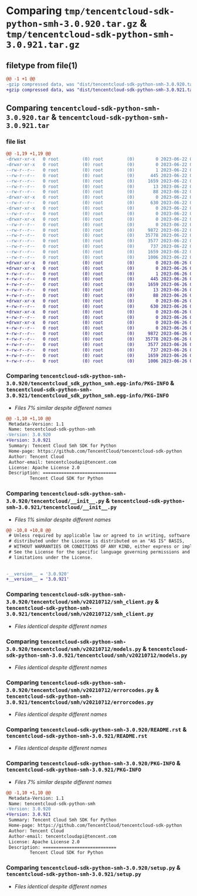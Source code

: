 # Comparing `tmp/tencentcloud-sdk-python-smh-3.0.920.tar.gz` & `tmp/tencentcloud-sdk-python-smh-3.0.921.tar.gz`

## filetype from file(1)

```diff
@@ -1 +1 @@
-gzip compressed data, was "dist/tencentcloud-sdk-python-smh-3.0.920.tar", last modified: Thu Jun 22 00:33:15 2023, max compression
+gzip compressed data, was "dist/tencentcloud-sdk-python-smh-3.0.921.tar", last modified: Mon Jun 26 00:31:16 2023, max compression
```

## Comparing `tencentcloud-sdk-python-smh-3.0.920.tar` & `tencentcloud-sdk-python-smh-3.0.921.tar`

### file list

```diff
@@ -1,19 +1,19 @@
-drwxr-xr-x   0 root         (0) root         (0)        0 2023-06-22 00:33:15.000000 tencentcloud-sdk-python-smh-3.0.920/
-drwxr-xr-x   0 root         (0) root         (0)        0 2023-06-22 00:33:15.000000 tencentcloud-sdk-python-smh-3.0.920/tencentcloud_sdk_python_smh.egg-info/
--rw-r--r--   0 root         (0) root         (0)        1 2023-06-22 00:33:15.000000 tencentcloud-sdk-python-smh-3.0.920/tencentcloud_sdk_python_smh.egg-info/dependency_links.txt
--rw-r--r--   0 root         (0) root         (0)      445 2023-06-22 00:33:15.000000 tencentcloud-sdk-python-smh-3.0.920/tencentcloud_sdk_python_smh.egg-info/SOURCES.txt
--rw-r--r--   0 root         (0) root         (0)     1659 2023-06-22 00:33:15.000000 tencentcloud-sdk-python-smh-3.0.920/tencentcloud_sdk_python_smh.egg-info/PKG-INFO
--rw-r--r--   0 root         (0) root         (0)       13 2023-06-22 00:33:15.000000 tencentcloud-sdk-python-smh-3.0.920/tencentcloud_sdk_python_smh.egg-info/top_level.txt
--rw-r--r--   0 root         (0) root         (0)       88 2023-06-22 00:33:15.000000 tencentcloud-sdk-python-smh-3.0.920/setup.cfg
-drwxr-xr-x   0 root         (0) root         (0)        0 2023-06-22 00:33:15.000000 tencentcloud-sdk-python-smh-3.0.920/tencentcloud/
--rw-r--r--   0 root         (0) root         (0)      630 2023-06-22 00:33:15.000000 tencentcloud-sdk-python-smh-3.0.920/tencentcloud/__init__.py
-drwxr-xr-x   0 root         (0) root         (0)        0 2023-06-22 00:33:15.000000 tencentcloud-sdk-python-smh-3.0.920/tencentcloud/smh/
--rw-r--r--   0 root         (0) root         (0)        0 2023-06-22 00:33:15.000000 tencentcloud-sdk-python-smh-3.0.920/tencentcloud/smh/__init__.py
-drwxr-xr-x   0 root         (0) root         (0)        0 2023-06-22 00:33:15.000000 tencentcloud-sdk-python-smh-3.0.920/tencentcloud/smh/v20210712/
--rw-r--r--   0 root         (0) root         (0)        0 2023-06-22 00:33:15.000000 tencentcloud-sdk-python-smh-3.0.920/tencentcloud/smh/v20210712/__init__.py
--rw-r--r--   0 root         (0) root         (0)     9872 2023-06-22 00:33:15.000000 tencentcloud-sdk-python-smh-3.0.920/tencentcloud/smh/v20210712/smh_client.py
--rw-r--r--   0 root         (0) root         (0)    35778 2023-06-22 00:33:15.000000 tencentcloud-sdk-python-smh-3.0.920/tencentcloud/smh/v20210712/models.py
--rw-r--r--   0 root         (0) root         (0)     3577 2023-06-22 00:33:15.000000 tencentcloud-sdk-python-smh-3.0.920/tencentcloud/smh/v20210712/errorcodes.py
--rw-r--r--   0 root         (0) root         (0)      737 2023-06-22 00:33:15.000000 tencentcloud-sdk-python-smh-3.0.920/README.rst
--rw-r--r--   0 root         (0) root         (0)     1659 2023-06-22 00:33:15.000000 tencentcloud-sdk-python-smh-3.0.920/PKG-INFO
--rw-r--r--   0 root         (0) root         (0)     1006 2023-06-22 00:33:15.000000 tencentcloud-sdk-python-smh-3.0.920/setup.py
+drwxr-xr-x   0 root         (0) root         (0)        0 2023-06-26 00:31:16.000000 tencentcloud-sdk-python-smh-3.0.921/
+drwxr-xr-x   0 root         (0) root         (0)        0 2023-06-26 00:31:16.000000 tencentcloud-sdk-python-smh-3.0.921/tencentcloud_sdk_python_smh.egg-info/
+-rw-r--r--   0 root         (0) root         (0)        1 2023-06-26 00:31:16.000000 tencentcloud-sdk-python-smh-3.0.921/tencentcloud_sdk_python_smh.egg-info/dependency_links.txt
+-rw-r--r--   0 root         (0) root         (0)      445 2023-06-26 00:31:16.000000 tencentcloud-sdk-python-smh-3.0.921/tencentcloud_sdk_python_smh.egg-info/SOURCES.txt
+-rw-r--r--   0 root         (0) root         (0)     1659 2023-06-26 00:31:16.000000 tencentcloud-sdk-python-smh-3.0.921/tencentcloud_sdk_python_smh.egg-info/PKG-INFO
+-rw-r--r--   0 root         (0) root         (0)       13 2023-06-26 00:31:16.000000 tencentcloud-sdk-python-smh-3.0.921/tencentcloud_sdk_python_smh.egg-info/top_level.txt
+-rw-r--r--   0 root         (0) root         (0)       88 2023-06-26 00:31:16.000000 tencentcloud-sdk-python-smh-3.0.921/setup.cfg
+drwxr-xr-x   0 root         (0) root         (0)        0 2023-06-26 00:31:16.000000 tencentcloud-sdk-python-smh-3.0.921/tencentcloud/
+-rw-r--r--   0 root         (0) root         (0)      630 2023-06-26 00:31:16.000000 tencentcloud-sdk-python-smh-3.0.921/tencentcloud/__init__.py
+drwxr-xr-x   0 root         (0) root         (0)        0 2023-06-26 00:31:16.000000 tencentcloud-sdk-python-smh-3.0.921/tencentcloud/smh/
+-rw-r--r--   0 root         (0) root         (0)        0 2023-06-26 00:31:16.000000 tencentcloud-sdk-python-smh-3.0.921/tencentcloud/smh/__init__.py
+drwxr-xr-x   0 root         (0) root         (0)        0 2023-06-26 00:31:16.000000 tencentcloud-sdk-python-smh-3.0.921/tencentcloud/smh/v20210712/
+-rw-r--r--   0 root         (0) root         (0)        0 2023-06-26 00:31:16.000000 tencentcloud-sdk-python-smh-3.0.921/tencentcloud/smh/v20210712/__init__.py
+-rw-r--r--   0 root         (0) root         (0)     9872 2023-06-26 00:31:16.000000 tencentcloud-sdk-python-smh-3.0.921/tencentcloud/smh/v20210712/smh_client.py
+-rw-r--r--   0 root         (0) root         (0)    35778 2023-06-26 00:31:16.000000 tencentcloud-sdk-python-smh-3.0.921/tencentcloud/smh/v20210712/models.py
+-rw-r--r--   0 root         (0) root         (0)     3577 2023-06-26 00:31:16.000000 tencentcloud-sdk-python-smh-3.0.921/tencentcloud/smh/v20210712/errorcodes.py
+-rw-r--r--   0 root         (0) root         (0)      737 2023-06-26 00:31:16.000000 tencentcloud-sdk-python-smh-3.0.921/README.rst
+-rw-r--r--   0 root         (0) root         (0)     1659 2023-06-26 00:31:16.000000 tencentcloud-sdk-python-smh-3.0.921/PKG-INFO
+-rw-r--r--   0 root         (0) root         (0)     1006 2023-06-26 00:31:16.000000 tencentcloud-sdk-python-smh-3.0.921/setup.py
```

### Comparing `tencentcloud-sdk-python-smh-3.0.920/tencentcloud_sdk_python_smh.egg-info/PKG-INFO` & `tencentcloud-sdk-python-smh-3.0.921/tencentcloud_sdk_python_smh.egg-info/PKG-INFO`

 * *Files 7% similar despite different names*

```diff
@@ -1,10 +1,10 @@
 Metadata-Version: 1.1
 Name: tencentcloud-sdk-python-smh
-Version: 3.0.920
+Version: 3.0.921
 Summary: Tencent Cloud Smh SDK for Python
 Home-page: https://github.com/TencentCloud/tencentcloud-sdk-python
 Author: Tencent Cloud
 Author-email: tencentcloudapi@tencent.com
 License: Apache License 2.0
 Description: ============================
         Tencent Cloud SDK for Python
```

### Comparing `tencentcloud-sdk-python-smh-3.0.920/tencentcloud/__init__.py` & `tencentcloud-sdk-python-smh-3.0.921/tencentcloud/__init__.py`

 * *Files 1% similar despite different names*

```diff
@@ -10,8 +10,8 @@
 # Unless required by applicable law or agreed to in writing, software
 # distributed under the License is distributed on an "AS IS" BASIS,
 # WITHOUT WARRANTIES OR CONDITIONS OF ANY KIND, either express or implied.
 # See the License for the specific language governing permissions and
 # limitations under the License.
 
 
-__version__ = '3.0.920'
+__version__ = '3.0.921'
```

### Comparing `tencentcloud-sdk-python-smh-3.0.920/tencentcloud/smh/v20210712/smh_client.py` & `tencentcloud-sdk-python-smh-3.0.921/tencentcloud/smh/v20210712/smh_client.py`

 * *Files identical despite different names*

### Comparing `tencentcloud-sdk-python-smh-3.0.920/tencentcloud/smh/v20210712/models.py` & `tencentcloud-sdk-python-smh-3.0.921/tencentcloud/smh/v20210712/models.py`

 * *Files identical despite different names*

### Comparing `tencentcloud-sdk-python-smh-3.0.920/tencentcloud/smh/v20210712/errorcodes.py` & `tencentcloud-sdk-python-smh-3.0.921/tencentcloud/smh/v20210712/errorcodes.py`

 * *Files identical despite different names*

### Comparing `tencentcloud-sdk-python-smh-3.0.920/README.rst` & `tencentcloud-sdk-python-smh-3.0.921/README.rst`

 * *Files identical despite different names*

### Comparing `tencentcloud-sdk-python-smh-3.0.920/PKG-INFO` & `tencentcloud-sdk-python-smh-3.0.921/PKG-INFO`

 * *Files 7% similar despite different names*

```diff
@@ -1,10 +1,10 @@
 Metadata-Version: 1.1
 Name: tencentcloud-sdk-python-smh
-Version: 3.0.920
+Version: 3.0.921
 Summary: Tencent Cloud Smh SDK for Python
 Home-page: https://github.com/TencentCloud/tencentcloud-sdk-python
 Author: Tencent Cloud
 Author-email: tencentcloudapi@tencent.com
 License: Apache License 2.0
 Description: ============================
         Tencent Cloud SDK for Python
```

### Comparing `tencentcloud-sdk-python-smh-3.0.920/setup.py` & `tencentcloud-sdk-python-smh-3.0.921/setup.py`

 * *Files identical despite different names*

